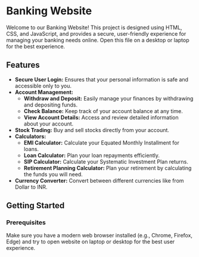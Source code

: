 # Banking Website

Welcome to our Banking Website! This project is designed using HTML, CSS, and JavaScript, and provides a secure, user-friendly experience for managing your banking needs online. Open this file on a desktop or laptop for the best experience.

## Features

- **Secure User Login:** Ensures that your personal information is safe and accessible only to you.
- **Account Management:** 
  - **Withdraw and Deposit:** Easily manage your finances by withdrawing and depositing funds.
  - **Check Balance:** Keep track of your account balance at any time.
  - **View Account Details:** Access and review detailed information about your account.
- **Stock Trading:** Buy and sell stocks directly from your account.
- **Calculators:** 
  - **EMI Calculator:** Calculate your Equated Monthly Installment for loans.
  - **Loan Calculator:** Plan your loan repayments efficiently.
  - **SIP Calculator:** Calculate your Systematic Investment Plan returns.
  - **Retirement Planning Calculator:** Plan your retirement by calculating the funds you will need.
- **Currency Converter:** Convert between different currencies like from Dollar to INR.

## Getting Started

### Prerequisites

Make sure you have a modern web browser installed (e.g., Chrome, Firefox, Edge) and try to open website on laptop or desktop for the best user experience.


